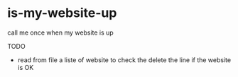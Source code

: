 # is-my-website-up
call me once when my website is up

TODO
- read from file a liste of website to check the delete the line if the website is OK